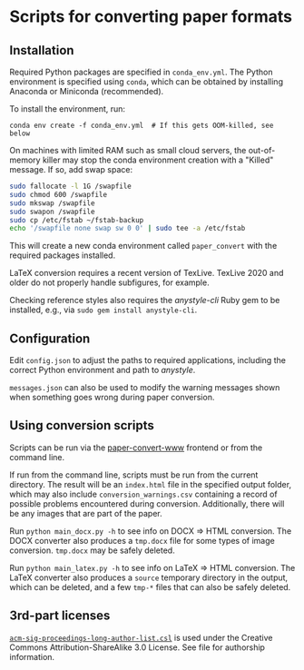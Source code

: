 # Scripts for converting paper formats

## Installation

Required Python packages are specified in `conda_env.yml`. The Python environment is specified using `conda`, which can be obtained by installing Anaconda or Miniconda (recommended).

To install the environment, run:

    conda env create -f conda_env.yml  # If this gets OOM-killed, see below

On machines with limited RAM such as small cloud servers, the out-of-memory killer may stop the conda environment creation with a "Killed" message. If so, add swap space:

```bash
sudo fallocate -l 1G /swapfile
sudo chmod 600 /swapfile
sudo mkswap /swapfile
sudo swapon /swapfile
sudo cp /etc/fstab ~/fstab-backup
echo '/swapfile none swap sw 0 0' | sudo tee -a /etc/fstab
```

This will create a new conda environment called `paper_convert` with the required packages installed.

LaTeX conversion requires a recent version of TexLive. TexLive 2020 and older do not properly handle subfigures, for example.

Checking reference styles also requires the *anystyle-cli* Ruby gem to be installed, e.g., via `sudo gem install anystyle-cli`.

## Configuration

Edit `config.json` to adjust the paths to required applications, including the correct Python environment and path to *anystyle*.

`messages.json` can also be used to modify the warning messages shown when something goes wrong during paper conversion.

## Using conversion scripts

Scripts can be run via the [paper-convert-www](https://github.com/pnb/paper-convert-www) frontend or from the command line.

If run from the command line, scripts must be run from the current directory. The result will be an `index.html` file in the specified output folder, which may also include `conversion_warnings.csv` containing a record of possible problems encountered during conversion. Additionally, there will be any images that are part of the paper.

Run `python main_docx.py -h` to see info on DOCX => HTML conversion. The DOCX converter also produces a `tmp.docx` file for some types of image conversion. `tmp.docx` may be safely deleted.

Run `python main_latex.py -h` to see info on LaTeX => HTML conversion. The LaTeX converter also produces a `source` temporary directory in the output, which can be deleted, and a few `tmp-*` files that can also be safely deleted.

## 3rd-part licenses

[`acm-sig-proceedings-long-author-list.csl`](./acm-sig-proceedings-long-author-list.csl) is used under the Creative Commons Attribution-ShareAlike 3.0 License. See file for authorship information.
